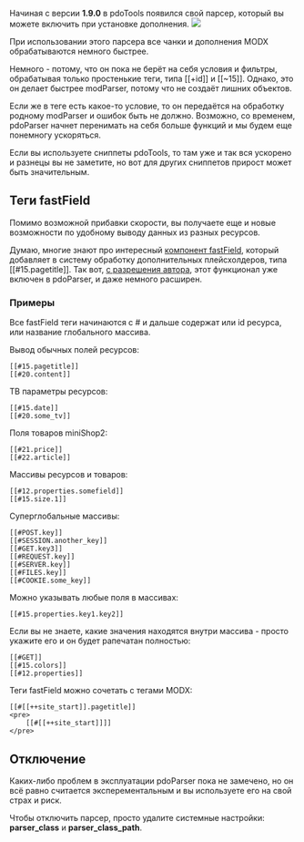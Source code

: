 Начиная с версии **1.9.0** в pdoTools появился свой парсер, который вы можете включить при установке дополнения.
<a rel="fancybox" href="http://st.bezumkin.ru/files/7/2/0/7201839278375611e08d97ef3ed9e7f3.png"><img src="http://st.bezumkin.ru/files/7/2/0/7201839278375611e08d97ef3ed9e7f3s.jpg" class="fancybox thumbnail center"></a>

При использовании этого парсера все чанки и дополнения MODX обрабатываются немного быстрее.

Немного - потому, что он пока не берёт на себя условия и фильтры, обрабатывая только простенькие теги, типа [[+id]] и [[~15]]. Однако, это он делает быстрее modParser, потому что не создаёт лишних объектов.

Если же в теге есть какое-то условие, то он передаётся на обработку родному modParser и ошибок быть не должно. Возможно, со временем, pdoParser начнет перенимать на себя больше функций и мы будем еще понемногу ускоряться.

Если вы используете сниппеты pdoTools, то там уже и так вся ускорено и разнецы вы не заметите, но вот для других сниппетов прирост может быть значительным.

## Теги fastField
Помимо возможной прибавки скорости, вы получаете еще и новые возможности по удобному выводу данных из разных ресурсов.

Думаю, многие знают про интересный [компонент fastField](http://modx.com/extras/package/fastfield), который добавляет в систему обработку дополнительных плейсхолдеров, типа [[#15.pagetitle]].
Так вот, [c разрешения автора](https://github.com/argnist/fastField/issues/5), этот функционал уже включен в pdoParser, и даже немного расширен.

### Примеры
Все fastField теги начинаются с \# и дальше содержат или id ресурса, или название глобального массива.

Вывод обычных полей ресурсов:
```
[[#15.pagetitle]]
[[#20.content]]
```

ТВ параметры ресурсов:
```
[[#15.date]]
[[#20.some_tv]]
```

Поля товаров miniShop2:
```
[[#21.price]]
[[#22.article]]
```

Массивы ресурсов и товаров:
```
[[#12.properties.somefield]]
[[#15.size.1]]
```

Суперглобальные массивы:
```
[[#POST.key]]
[[#SESSION.another_key]]
[[#GET.key3]]
[[#REQUEST.key]]
[[#SERVER.key]]
[[#FILES.key]]
[[#COOKIE.some_key]]
```

Можно указывать любые поля в массивах:
```
[[#15.properties.key1.key2]]
```

Если вы не знаете, какие значения находятся внутри массива - просто укажите его и он будет рапечатан полностью:
```
[[#GET]]
[[#15.colors]]
[[#12.properties]]
```

Теги fastField можно сочетать с тегами MODX:
```
[[#[[++site_start]].pagetitle]]
<pre>
	[[#[[++site_start]]]]
</pre>
```

## Отключение
Каких-либо проблем в эксплуатации pdoParser пока не замечено, но он всё равно считается эксперементальным и вы используете его на свой страх и риск.

Чтобы отключить парсер, просто удалите системные настройки: **parser_class** и **parser_class_path**.